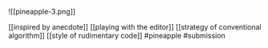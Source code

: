 ![[pineapple-3.png]]

[[inspired by anecdote]]
[[playing with the editor]]
[[strategy of conventional algorithm]]
[[style of rudimentary code]]
#pineapple #submission 